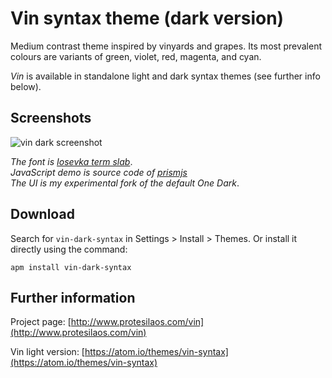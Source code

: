 # Vin syntax theme (dark version)

Medium contrast theme inspired by vinyards and grapes. Its most prevalent colours are variants of green, violet, red, magenta, and cyan.

*Vin* is available in standalone light and dark syntax themes (see further info below).

## Screenshots

![vin dark screenshot](https://raw.githubusercontent.com/protesilaos/prot16/master/vin/img/vin_dark_sample.png)

*The font is [Iosevka term slab](https://github.com/be5invis/Iosevka)*.  
*JavaScript demo is source code of [prismjs](http://prismjs.com/)*  
*The UI is my experimental fork of the default One Dark*.

## Download

Search for `vin-dark-syntax` in Settings > Install > Themes. Or install it directly using the command:

```shell
apm install vin-dark-syntax
```

## Further information

Project page: [http://www.protesilaos.com/vin](http://www.protesilaos.com/vin)

Vin light version: [https://atom.io/themes/vin-syntax](https://atom.io/themes/vin-syntax)
